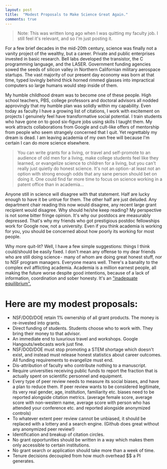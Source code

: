 ```yaml
---
layout: post
title:  "Modest Proposals to Make Science Great Again."
comments: true
---
```

>Note: This was written long ago when I was quitting my faculty job. I still feel it's relevant, and so I'm just posting it.

For a few brief decades in the mid-20th century, science was finally not a vanity project of the wealthy, but a career. Private and public enterprises invested in basic research. Bell labs developed the transistor, the C programming language, and the LASER. Government funding agencies sowed the seeds of silicon valley in Northern Californian military aerospace startups. The vast majority of our present day economy was born at that time, typed lovingly behind thick horned rimmed glasses into impractical computers so large humans would step inside of them. 

My humble childhood dream was to become one of these people. High school teachers, PBS, college professors and doctoral advisors all nodded approvingly that my humble plan was solidly within my capability. Even today as faculty I have a growing list of citations, I work with excitement on projects I genuinely feel have transformative social potential. I train students who have gone on to good six-figure jobs using skills I taught them. My work attracts collaborations from Google and cult-like offers of mentorship from people who seem strangely concerned that I quit. Yet regrettably my dream is dead. I am leaving academia of my own free will because I'm certain I can do more science elsewhere.

>You can write grants for a living, or travel and self-promote to an audience of old men for a living, make college students feel like they learned, or evangelize science to children for a living, but you can't really just quietly do honest science. It's not an option - at least not an option with strong enough odds that any sane person should bet on doing it. One could find far more time to focus on science working in a patent office than in academia…

Anyone still in science will disagree with that statement. Half are lucky enough to have it be untrue for them. The other half are just deluded. Any department chair reading this now would disagree, any recent large grant recipient would disagree. Why should he/she keep reading? My perspective is not some bitter fringe opinion. It's why our postdocs are measurably depressed. That's why my friends who got prestigious postdoc fellowships work for Google now, not a university. Even if you think academia is working for you, you should be concerned about how poorly its working for most people.

Why more quit-lit? Well, I have a few simple suggestions: things I think could/should be easily fixed. I don't mean any offense to my dear friends who are still doing science -  many of whom are doing great honest stuff, nor to NSF program managers. Everyone means well. There's a banality to the complex evil afflicting academia. Academia is a million earnest people, all making the future worse despite good intentions, because of a lack of information, coordination and sober honesty. It's an ["inadequate equilibrium".](https://equilibriabook.com/)

# Here are my modest proposals:

- NSF/DOD/DOE retain 1% ownership of all grant products. The money is re-invested into grants. 
- Direct funding of students. Students choose who to work with. They bring their money to that advisor.
- An immediate end to luxurious travel and workshops. Google Hangouts/webcasts work just fine. 
- NSF/DOD/DOE must stop promoting a STEM shortage which doesn't exist, and instead must release honest statistics about career outcomes. All funding requirements to evangelize must end. 
- Dis-attribution of faculty who contribute nothing to a manuscript. 
- Require universities receiving public funds to report the fraction that is actually spent on scientific personnel and equipment. 
- Every type of peer review needs to measure its social biases, and have a plan to reduce them. If peer review wants to be considered legitimate, its very real gender, age, institution, familiarity etc. biases need to be reported alongside citation metrics. (average female score, average score with non-western name, average score with person who has attended your conference etc. and reported alongside anonymized controls) 
- To whatever extent peer review cannot be unbiased, it should be replaced with a lottery and a search engine. (Github does great without any anonymized peer review!)
- Identification and breakup of citation circles.
- No grant opportunities should be written in a way which makes them only accessible to certain institutions. 
- No grant search or application should take more than a week of time. 
- Tenure decisions decoupled from how much overhead $$ a PI generates.
